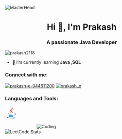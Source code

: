 ![MasterHead](https://github.com/prakash2118/prakash2118/assets/90789267/43c74fcf-0ff2-4163-be5e-dead47410395)
<h1 align="center">Hi 👋, I'm Prakash</h1>
<h3 align="center">A passionate Java Developer</h3>

<p align="left"> <img src="https://komarev.com/ghpvc/?username=prakash2118&label=Profile%20views&color=0e75b6&style=flat" alt="prakash2118" /> </p>

- 🌱 I’m currently learning **Java ,SQL**

<h3 align="left">Connect with me:</h3>
<p align="left">
<a href="https://linkedin.com/in/prakash-e-044511200" target="blank"><img align="center" src="https://raw.githubusercontent.com/rahuldkjain/github-profile-readme-generator/master/src/images/icons/Social/linked-in-alt.svg" alt="prakash-e-044511200" height="30" width="40" /></a>
<a href="https://www.leetcode.com/prakash_e" target="blank"><img align="center" src="https://raw.githubusercontent.com/rahuldkjain/github-profile-readme-generator/master/src/images/icons/Social/leet-code.svg" alt="prakash_e" height="30" width="40" /></a>
</p>

<h3 align="left">Languages and Tools:</h3>
<p align="left"> <a href="https://www.java.com" target="_blank" rel="noreferrer"> <img src="https://raw.githubusercontent.com/devicons/devicon/master/icons/java/java-original.svg" alt="java" width="40" height="40"/> </a> </p>
<img align="right" alt="Coding" width="400" src="https://cdn.dribbble.com/users/926537/screenshots/4502924/python-2.gif">


![LeetCode Stats](https://leetcard.jacoblin.cool/Prakash_E?theme=dark&font=Marcellus&ext=activity)

